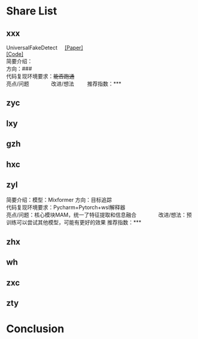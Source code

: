 # Share List
## xxx  
UniversalFakeDetect            
[[Paper]]()  
[[Code]]()  
简要介绍：  
方向：###  
代码复现环境要求：~~能否跑通~~     
亮点/问题                
改进/想法             
推荐指数：***    

## zyc   
## lxy


## gzh                  
## hxc
## zyl  
简要介绍：模型：Mixformer
方向：目标追踪  
代码复现环境要求：Pycharm+Pytorch+wsl解释器     
亮点/问题：核心模块MAM，统一了特征提取和信息融合                
改进/想法：预训练可以尝试其他模型，可能有更好的效果
推荐指数：***
## zhx
## wh          
## zxc
## zty

# Conclusion



